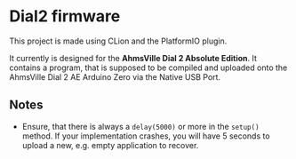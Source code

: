 # Dial2 firmware

This project is made using CLion and the PlatformIO plugin.

It currently is designed for the **AhmsVille Dial 2 Absolute Edition**.
It contains a program, that is supposed to be compiled and uploaded onto
the AhmsVille Dial 2 AE Arduino Zero via the Native USB Port.

## Notes
 - Ensure, that there is always a `delay(5000)` or more in the `setup()` method. If your implementation crashes, you will have 5 seconds to upload a new, e.g. empty application to recover.